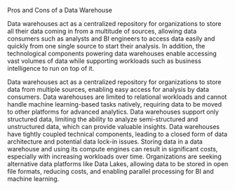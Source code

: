 Pros and Cons of a Data Warehouse

Data warehouses act as a centralized repository for organizations to store all their data coming in from a multitude of sources, allowing data consumers such as analysts and BI engineers to access data easily and quickly from one single source to start their analysis. In addition, the technological components powering data warehouses enable accessing vast volumes of data while supporting workloads such as business intelligence to run on top of it.

Data warehouses act as a centralized repository for organizations to store data from multiple sources, enabling easy access for analysis by data consumers.
Data warehouses are limited to relational workloads and cannot handle machine learning-based tasks natively, requiring data to be moved to other platforms for advanced analytics.
Data warehouses support only structured data, limiting the ability to analyze semi-structured and unstructured data, which can provide valuable insights.
Data warehouses have tightly coupled technical components, leading to a closed form of data architecture and potential data lock-in issues.
Storing data in a data warehouse and using its compute engines can result in significant costs, especially with increasing workloads over time.
Organizations are seeking alternative data platforms like Data Lakes, allowing data to be stored in open file formats, reducing costs, and enabling parallel processing for BI and machine learning.



